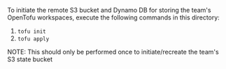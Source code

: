 To initiate the remote S3 bucket and Dynamo DB for storing the team's OpenTofu workspaces,
execute the following commands in this directory:

1. `tofu init`
2. `tofu apply`

NOTE: This should only be performed once to initiate/recreate the team's S3 state bucket
